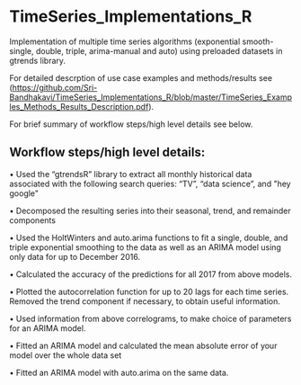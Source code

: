 # TimeSeries_Implementations_R
Implementation of multiple time series algorithms (exponential smooth-single, double, triple, arima-manual and auto) using preloaded datasets in gtrends library. 

For detailed descrption of use case examples and methods/results see (https://github.com/Sri-Bandhakavi/TimeSeries_Implementations_R/blob/master/TimeSeries_Examples_Methods_Results_Description.pdf). 

For brief summary of workflow steps/high level details see below.

## Workflow steps/high level details:
•	Used the “gtrendsR” library to extract all monthly historical data associated with the following search queries: “TV”, “data science”, and "hey google"

•	Decomposed the resulting series into their seasonal, trend, and remainder components

•	Used the HoltWinters and auto.arima functions to fit a single, double, and triple exponential smoothing to the data as well as an ARIMA model using only data for up to December 2016. 

•	Calculated the accuracy of the predictions for all 2017 from above models.

•	Plotted the autocorrelation function for up to 20 lags for each time series. Removed the trend component if necessary, to obtain useful information.  

•	Used information from above correlograms, to make choice of parameters for an ARIMA model.  

•	Fitted an ARIMA model and calculated the mean absolute error of your model over the whole data set

•	Fitted an ARIMA model with auto.arima on the same data. 

